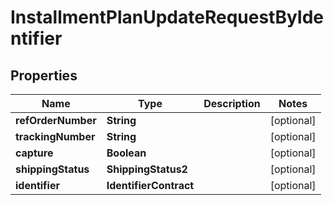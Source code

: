 

# InstallmentPlanUpdateRequestByIdentifier


## Properties

| Name | Type | Description | Notes |
|------------ | ------------- | ------------- | -------------|
|**refOrderNumber** | **String** |  |  [optional] |
|**trackingNumber** | **String** |  |  [optional] |
|**capture** | **Boolean** |  |  [optional] |
|**shippingStatus** | **ShippingStatus2** |  |  [optional] |
|**identifier** | **IdentifierContract** |  |  [optional] |



